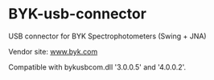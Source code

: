# BYK-usb-connector
USB connector for BYK Spectrophotometers (Swing + JNA)

Vendor site: www.byk.com

Compatible with bykusbcom.dll '3.0.0.5' and '4.0.0.2'.
